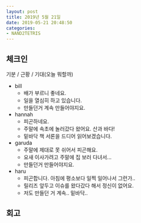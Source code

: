 ```yaml
---
layout: post
title: 2019년 5월 21일
date: 2019-05-21 20:48:50
categories:
- NAND2TETRIS 
---
```


## 체크인

기분 / 근황 / 기대(오늘 뭐할까)

* bill
  * 배가 부르니 좋네요.
  * 일을 열심히 하고 있습니다.
  * 만들던거 계속 만들어야지요.
* hannah
  * 피곤하네요.
  * 주말에 속초에 놀러갔다 왔어요. 산과 바다!
  * 밑바닥 책 서론을 드디어 읽어보겠습니다.
* garuda
  * 주말에 제대로 못 쉬어서 피곤해요.
  * 요새 이사가려고 주말에 집 보러 다녀서...
  * 만들던거 만들어야지요.
* haru
  * 피곤합니다. 아침에 평소보다 일찍 일어나서 그런가..
  * 릴리즈 앞두고 이슈를 왔다갔다 해서 정신이 없어요.
  * 저도 만들던 거 계속.. 밑바닥..

## 회고
